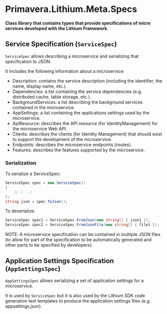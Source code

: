 # Primavera.Lithium.Meta.Specs

**Class library that contains types that provide specifications of micro services developed with the Lithium Framework.**

## Service Specification (`ServiceSpec`)

`ServiceSpec` allows describing a microservice and serializing that specification to JSON.

It includes the following information about a microservice:

- Description: contains the service description (including the identifier, the name, display name, etc.).
- Dependencies: a list containing the service dependencies (e.g. distributed cache, table storage, etc.).
- BackgroundServices: a list describing the background services contained in the microservice.
- AppSettings: a list containing the applications settings used by the microservice.
- ApiResource: describes the API resource (for IdentityManagement) for the microservice Web API.
- Clients: describes the clients (for Identity Management) that should exist to support the development of the microservice.
- Endpoints: describes the microservice endpoints (routes).
- Features: describes the features supported by the microservice.

### Serialization

To serialize a ServiceSpec:

```csharp
ServiceSpec spec = new ServiceSpec()
{
    // (...)
};
string json = spec.ToJson();
```

To deserialize:

```csharp
ServiceSpec spec1 = ServiceSpec.FromJson(new string[] { json1 });
ServiceSpec spec2 = ServiceSpec.FromJsonFile(new string[] { file1 });
```

NOTE: A microservice specification can be contained in multiple JSON files (to allow for part of the specification to be automatically generated and other parts to be specified by developers).

## Application Settings Specification (`AppSettingsSpec`)

`AppSettingsSpec` allows serializing a set of application settings for a microservice.

It is used by `ServiceSpec` but it is also used by the Lithium SDK code generation text templates to produce the application settings files (e.g. appsettings.json).